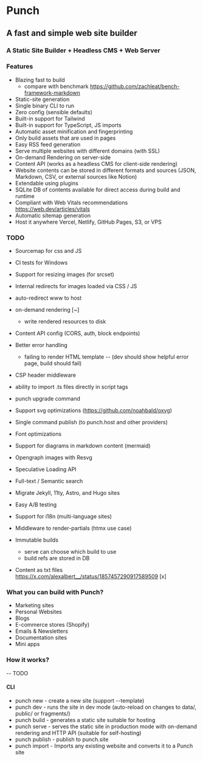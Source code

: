 # Punch

## A fast and simple web site builder

### A Static Site Builder + Headless CMS + Web Server

### Features

* Blazing fast to build
  - compare with benchmark https://github.com/zachleat/bench-framework-markdown
* Static-site generation
* Single binary CLI to run
* Zero config (sensible defaults)
* Built-in support for Tailwind
* Built-in support for TypeScript, JS imports
* Automatic asset minification and fingerprinting
* Only build assets that are used in pages
* Easy RSS feed generation
* Serve multiple websites with different domains (with SSL)
* On-demand Rendering on server-side
* Content API (works as a headless CMS for client-side rendering)
* Website contents can be stored in different formats and sources (JSON, Markdown, CSV, or external sources like Notion)
* Extendable using plugins
* SQLite DB of contents available for direct access during build and runtime
* Compliant with Web Vitals recommendations https://web.dev/articles/vitals
* Automatic sitemap generation
* Host it anywhere Vercel, Netlify, GitHub Pages, S3, or VPS

### TODO

* Sourcemap for css and JS
* CI tests for Windows
* Support for resizing images (for srcset)
* Internal redirects for images loaded via CSS / JS
* auto-redirect www to host
* on-demand rendering [~]
  - write rendered resources to disk
* Content API config (CORS, auth, block endpoints)
* Better error handling
  - failing to render HTML template
    -- (dev should show helpful error page, build should fail)
* CSP header middleware
* ability to import .ts files directly in script tags
* punch upgrade command
* Support svg optimizations (https://github.com/noahbald/oxvg)

* Single command publish (to punch.host and other providers)
* Font optimizations
* Support for diagrams in markdown content (mermaid)
* Opengraph images with Resvg
* Speculative Loading API
* Full-text / Semantic search
* Migrate Jekyll, 11ty, Astro, and Hugo sites
* Easy A/B testing
* Support for i18n (multi-language sites)
* Middleware to render-partials (htmx use case)
* Immutable builds
  - serve can choose which build to use
  - build refs are stored in DB
* Content as txt files https://x.com/alexalbert__/status/1857457290917589509 [x]

### What you can build with Punch?

* Marketing sites
* Personal Websites
* Blogs
* E-commerce stores (Shopify)
* Emails & Newsletters
* Documentation sites
* Mini apps

### How it works?

-- TODO

#### CLI

* punch new - create a new site (support --template)
* punch dev - runs the site in dev mode (auto-reload on changes to data/, public/ or fragments/)
* punch build - generates a static site suitable for hosting
* punch serve - serves the static site in production mode with on-demand rendering and HTTP API (suitable for self-hosting)
* punch publish - publish to punch.site
* punch import - Imports any existing website and converts it to a Punch site
